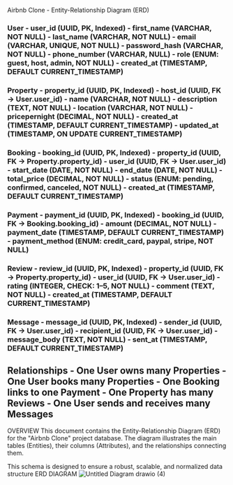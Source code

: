 Airbnb Clone - Entity-Relationship Diagram (ERD)
 ### User - user_id (UUID, PK, Indexed) - first_name (VARCHAR, NOT NULL) - last_name (VARCHAR, NOT NULL) - email (VARCHAR, UNIQUE, NOT NULL) - password_hash (VARCHAR, NOT NULL) - phone_number (VARCHAR, NULL) - role (ENUM: guest, host, admin, NOT NULL) - created_at (TIMESTAMP, DEFAULT CURRENT_TIMESTAMP) 
### Property - property_id (UUID, PK, Indexed) - host_id (UUID, FK → User.user_id) - name (VARCHAR, NOT NULL) - description (TEXT, NOT NULL) - location (VARCHAR, NOT NULL) - pricepernight (DECIMAL, NOT NULL) - created_at (TIMESTAMP, DEFAULT CURRENT_TIMESTAMP) - updated_at (TIMESTAMP, ON UPDATE CURRENT_TIMESTAMP)
 ### Booking - booking_id (UUID, PK, Indexed) - property_id (UUID, FK → Property.property_id) - user_id (UUID, FK → User.user_id) - start_date (DATE, NOT NULL) - end_date (DATE, NOT NULL) - total_price (DECIMAL, NOT NULL) - status (ENUM: pending, confirmed, canceled, NOT NULL) - created_at (TIMESTAMP, DEFAULT CURRENT_TIMESTAMP)
 ### Payment - payment_id (UUID, PK, Indexed) - booking_id (UUID, FK → Booking.booking_id) - amount (DECIMAL, NOT NULL) - payment_date (TIMESTAMP, DEFAULT CURRENT_TIMESTAMP) - payment_method (ENUM: credit_card, paypal, stripe, NOT NULL) 
### Review - review_id (UUID, PK, Indexed) - property_id (UUID, FK → Property.property_id) - user_id (UUID, FK → User.user_id) - rating (INTEGER, CHECK: 1–5, NOT NULL) - comment (TEXT, NOT NULL) - created_at (TIMESTAMP, DEFAULT CURRENT_TIMESTAMP)
 ### Message - message_id (UUID, PK, Indexed) - sender_id (UUID, FK → User.user_id) - recipient_id (UUID, FK → User.user_id) - message_body (TEXT, NOT NULL) - sent_at (TIMESTAMP, DEFAULT CURRENT_TIMESTAMP)


 ## Relationships - One User owns many Properties - One User books many Properties - One Booking links to one Payment - One Property has many Reviews - One User sends and receives many Messages 
OVERVIEW
This document contains the Entity-Relationship Diagram (ERD) for the "Airbnb Clone" project database. The diagram illustrates the main tables (Entities), their columns (Attributes), and the relationships connecting them.

This schema is designed to ensure a robust, scalable, and normalized data structure
ERD DIAGRAM
 ![Untitled Diagram drawio (4)](https://github.com/user-attachments/assets/2d50115d-bb4e-453c-9613-31cc39a6d081)
